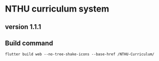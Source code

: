 # NTHU curriculum system

## version 1.1.1

## Build command
```flutter build web --no-tree-shake-icons --base-href /NTHU-Curriculum/```
